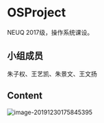 # OSProject

NEUQ 2017级，操作系统课设。

## 小组成员

朱子权、王艺凯、朱景文、王文扬

## Content

![image-20191230175845395](http://bonky-picture.oss-cn-beijing.aliyuncs.com/pic/2019-12-30-095845.png)